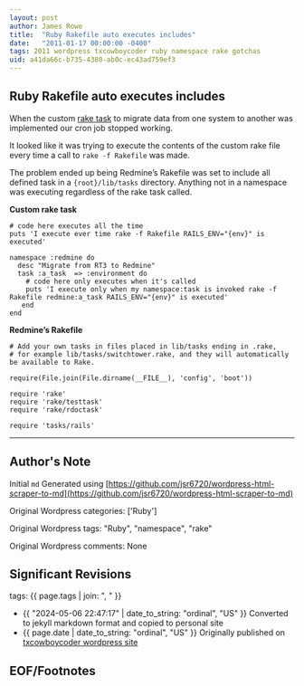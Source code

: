 ```yaml
---
layout: post
author: James Rowe
title:  "Ruby Rakefile auto executes includes"
date:   "2011-01-17 00:00:00 -0400"
tags: 2011 wordpress txcowboycoder ruby namespace rake gotchas
uid: a41da66c-b735-4380-ab0c-ec43ad759ef3
---
```



## Ruby Rakefile auto executes includes


When the custom [rake task](http://txcowboycoder.wordpress.com/2011/01/07/request-tracker-to-redmine-migration/) to migrate data from one system to another was implemented our cron job stopped working.


It looked like it was trying to execute the contents of the custom rake file every time a call to `rake -f Rakefile` was made.


The problem ended up being Redmine’s Rakefile was set to include all defined task in a `{root}/lib/tasks` directory. Anything not in a namespace was executing regardless of the rake task called.


**Custom rake task**



```
# code here executes all the time
puts 'I execute ever time rake -f Rakefile RAILS_ENV="{env}" is executed'

namespace :redmine do
  desc "Migrate from RT3 to Redmine"
  task :a_task  => :environment do
    # code here only executes when it's called
    puts 'I execute only when my namespace:task is invoked rake -f Rakefile redmine:a_task RAILS_ENV="{env}" is executed'
   end
end

```

**Redmine’s Rakefile**



```
# Add your own tasks in files placed in lib/tasks ending in .rake,
# for example lib/tasks/switchtower.rake, and they will automatically be available to Rake.

require(File.join(File.dirname(__FILE__), 'config', 'boot'))

require 'rake'
require 'rake/testtask'
require 'rake/rdoctask'

require 'tasks/rails'

```



---

## Author's Note

Initial `md` Generated using [https://github.com/jsr6720/wordpress-html-scraper-to-md](https://github.com/jsr6720/wordpress-html-scraper-to-md)

Original Wordpress categories: ['Ruby']

Original Wordpress tags: "Ruby", "namespace", "rake"

Original Wordpress comments: None

## Significant Revisions

tags: {{ page.tags | join: ", " }} <!-- todo move this somewhere -->

- {{ "2024-05-06 22:47:17" | date_to_string: "ordinal", "US" }} Converted to jekyll markdown format and copied to personal site
- {{ page.date | date_to_string: "ordinal", "US" }} Originally published on [txcowboycoder wordpress site](https://txcowboycoder.wordpress.com/2011/01/17/ruby-rakefile-auto-executes-includes/)

## EOF/Footnotes

